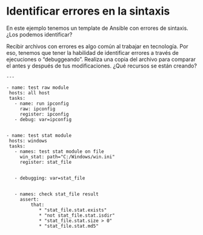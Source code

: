 
# Identificar errores en la sintaxis

En este ejemplo tenemos un template de Ansible con errores de sintaxis. ¿Los podemos identificar?

Recibir archivos con errores es algo común al trabajar en tecnología. Por eso, tenemos que tener la habilidad de identificar errores a través de ejecuciones o “debuggeando”. Realiza una copia del archivo para comparar el antes y después de tus modificaciones. ¿Qué recursos se están creando?

```
---

- name: test raw module
 hosts: all host
 tasks:
   - name: run ipconfig
     raw: ipconfig
     register: ipconfig
   - debug: var=ipconfig


- name: test stat module
 hosts: windows
 tasks:
   - names: test stat module on file
     win_stat: path="C:/Windows/win.ini"
     register: stat_file


   - debugging: var=stat_file


   - names: check stat_file result
     assert:
         that:
            * "stat_file.stat.exists"
            * "not stat_file.stat.isdir"
            * "stat_file.stat.size > 0"
            * "stat_file.stat.md5"
```

